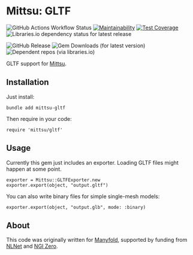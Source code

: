 # Mittsu: GLTF

![GitHub Actions Workflow Status](https://img.shields.io/github/actions/workflow/status/manyfold3d/mittsu-gltf/build-workflow.yml)
[![Maintainability](https://api.codeclimate.com/v1/badges/fcd3adbcc0c9846ee219/maintainability)](https://codeclimate.com/github/manyfold3d/mittsu-gltf/maintainability)
[![Test Coverage](https://api.codeclimate.com/v1/badges/fcd3adbcc0c9846ee219/test_coverage)](https://codeclimate.com/github/manyfold3d/mittsu-gltf/test_coverage)
![Libraries.io dependency status for latest release](https://img.shields.io/librariesio/release/rubygems/mittsu-gltf)


![GitHub Release](https://img.shields.io/github/v/release/manyfold3d/mittsu-gltf)
![Gem Downloads (for latest version)](https://img.shields.io/gem/dtv/mittsu-gltf)
![Dependent repos (via libraries.io)](https://img.shields.io/librariesio/dependent-repos/rubygems/mittsu-gltf)

GLTF support for [Mittsu](https://github.com/danini-the-panini/mittsu).

## Installation

Just install:

`bundle add mittsu-gltf`

Then require in your code:

`require 'mittsu/gltf'`

## Usage

Currently this gem just includes an exporter. Loading GLTF files might happen at some point.

```
exporter = Mittsu::GLTFExporter.new
exporter.export(object, "output.gltf")
```

You can also write binary files for simple single-mesh models:

```
exporter.export(object, "output.glb", mode: :binary)
```

## About

This code was originally written for [Manyfold](https://manyfold.app), supported by funding from [NLNet](https://nlnet.nl) and [NGI Zero](https://ngi.eu/ngi-projects/ngi-zero/).
